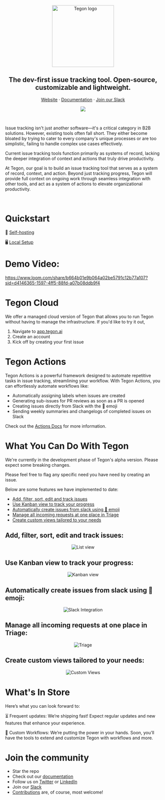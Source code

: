 
<br>
<p align="center">
  <a href="https://tegon.ai">
    <img src="https://github.com/tegonhq/tegon/assets/17528887/07036ee1-774d-4dff-a56b-8050041f36ce" width="200px" alt="Tegon logo" />
  </a>
</p>

<h2 align="center" >The dev-first issue tracking tool. Open-source, customizable and lightweight. </h3>

<p align="center"><a href="https://www.tegon.ai"> Website</a> · <a href="https://docs.tegon.ai/introduction"> Documentation</a> ·  <a href="https://join.slack.com/t/tegoncommunity/shared_invite/zt-2jvar8p1x-9wqFTL9PP5ICImb76qcjEA"> Join our Slack</a>
<br />

</div>

<p align="center">
    <a href="https://www.tegon.ai">
      <picture>
        <img src= "https://github.com/tegonhq/tegon/assets/36505468/888ebcaa-29fb-4f33-833f-9652bdd37711" />
        <picture>
    </a>
</p>
<br>
          
Issue tracking isn't just another software—it's a critical category in B2B solutions. However, existing tools often fall short. They either become bloated by trying to cater to every company's unique processes or are too simplistic, failing to handle complex use cases effectively.

Current issue tracking tools function primarily as systems of record, lacking the deeper integration of context and actions that truly drive productivity.

At Tegon, our goal is to build an issue tracking tool that serves as a system of record, context, and action. Beyond just tracking progress, Tegon will provide full context on ongoing work through seamless integration with other tools, and act as a system of actions to elevate organizational productivity.

<br>

# Quickstart

🚀 [Self-hosting](https://docs.tegon.ai/oss/self-deployment) 

🖥️ [Local Setup](https://docs.tegon.ai/oss/local-setup)

# Demo Video:
https://www.loom.com/share/b664b01e9b064a02be5791c12b77a107?sid=d4146365-1597-4ff5-88fd-a07b08ddb9f4


# Tegon Cloud

We offer a managed cloud version of Tegon that allows you to run Tegon without having to manage the infrastructure. 
If you'd like to try it out,
1. Navigate to [app.tegon.ai](https://app.tegon.ai/)
2. Create an account
3. Kick off by creating your first issue

# Tegon Actions
Tegon Actions is a powerful framework designed to automate repetitive tasks in issue tracking, streamlining your workflow. With Tegon Actions, you can effortlessly automate workflows like:
 - Automatically assigning labels when issues are created
 - Generating sub-issues for PR reviews as soon as a PR is opened
 - Creating issues directly from Slack with the 👀 emoji
 - Sending weekly summaries and changelogs of completed issues on Slack

Check out the [Actions Docs](https://docs.tegon.ai/actions/overview) for more information.

# What You Can Do With Tegon
We're currently in the development phase of Tegon's alpha version. Please expect some breaking changes.  

Please feel free to flag any specific need you have need by creating an issue.   

Below are some features we have implemented to date:

+ [Add, filter, sort, edit and track issues](#add-filter-sort-edit-and-track-issues)
+ [Use Kanban view to track your progress](#use-kanban-view-to-track-your-progress)
+ [Automatically create issues from slack using :eyes: emoji](#automatically-create-issues-from-slack-using-eyes-emoji)
+ [Manage all incoming requests at one place in Triage](#manage-all-incoming-requests-at-one-place-in-triage)
+ [Create custom views tailored to your needs](#create-custom-views-tailored-to-your-needs)

## Add, filter, sort, edit and track issues:

<p align="center">
    <picture>
      <img src="https://github.com/user-attachments/assets/ccc717e4-7103-4458-8270-35b0481b0faa" alt="List view" />  
    </picture>
</p> 

## Use Kanban view to track your progress:

<p align="center">
    <picture>
      <img src="https://github.com/user-attachments/assets/2ecc9429-8bb4-4016-84bd-1cb83596cab8" alt="Kanban view" />  
    </picture>
</p> 

## Automatically create issues from slack using :eyes: emoji:

<p align="center">
    <picture>
      <img src="https://github.com/user-attachments/assets/d7e3c939-b93f-4b5a-b9ee-c7ba24c7bad8" alt="Slack Integration" />  
    </picture>
</p> 

## Manage all incoming requests at one place in Triage:

<p align="center">
    <picture>
      <img src="https://github.com/user-attachments/assets/d2e352d2-f22c-4586-a2e7-289575d62916" alt="Triage" />  
    </picture>
</p> 

## Create custom views tailored to your needs:

<p align="center">
    <picture>
      <img src="https://github.com/user-attachments/assets/6aa541cc-4418-496e-96e3-67c14f63a413" alt="Custom Views" />  
    </picture>
</p> 

# What's In Store
Here’s what you can look forward to:

⏳ Frequent updates: We’re shipping fast! Expect regular updates and new features that enhance your experience.

🔗 Custom Workflows: We’re putting the power in your hands. Soon, you’ll have the tools to extend and customize Tegon with workflows and more.

# Join the community

- Star the repo
- Check out our [documentation](https://docs.tegon.ai/introduction)
- Follow us on [Twitter](https://twitter.com/tegonhq) or [LinkedIn](https://www.linkedin.com/company/tegon-ai)
- Join our [Slack](https://join.slack.com/t/tegoncommunity/shared_invite/zt-2jvar8p1x-9wqFTL9PP5ICImb76qcjEA)
- [Contributions](https://github.com/tegonhq/tegon/contribute) are, of course, most welcome!
